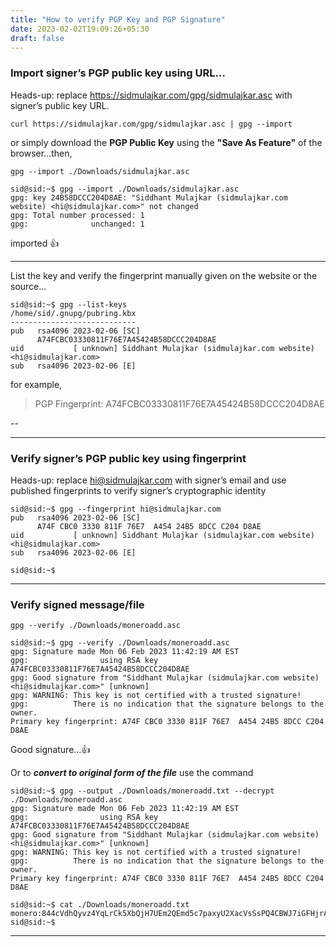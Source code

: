 ```yaml
---
title: "How to verify PGP Key and PGP Signature"
date: 2023-02-02T19:09:26+05:30
draft: false
---
```


### Import signer’s PGP public key using URL…

Heads-up: replace https://sidmulajkar.com/gpg/sidmulajkar.asc with signer’s public key URL.

```
curl https://sidmulajkar.com/gpg/sidmulajkar.asc | gpg --import
```

or simply download the **PGP Public Key** using the **"Save As Feature"** of the browser...then,

```
gpg --import ./Downloads/sidmulajkar.asc 
```

```
sid@sid:~$ gpg --import ./Downloads/sidmulajkar.asc
gpg: key 24B58DCCC204D8AE: "Siddhant Mulajkar (sidmulajkar.com website) <hi@sidmulajkar.com>" not changed
gpg: Total number processed: 1
gpg:              unchanged: 1
```

imported 👍

---

List the key and verify the fingerprint manually given on the website or the source...

```
sid@sid:~$ gpg --list-keys
/home/sid/.gnupg/pubring.kbx
----------------------------
pub   rsa4096 2023-02-06 [SC]
      A74FCBC03330811F76E7A45424B58DCCC204D8AE
uid           [ unknown] Siddhant Mulajkar (sidmulajkar.com website) <hi@sidmulajkar.com>
sub   rsa4096 2023-02-06 [E]
```

for example, 

> PGP Fingerprint: A74FCBC03330811F76E7A45424B58DCCC204D8AE

--

---

### Verify signer’s PGP public key using fingerprint

Heads-up: replace hi@sidmulajkar.com with signer’s email and use published fingerprints to verify signer’s cryptographic identity 

```
sid@sid:~$ gpg --fingerprint hi@sidmulajkar.com
pub   rsa4096 2023-02-06 [SC]
      A74F CBC0 3330 811F 76E7  A454 24B5 8DCC C204 D8AE
uid           [ unknown] Siddhant Mulajkar (sidmulajkar.com website) <hi@sidmulajkar.com>
sub   rsa4096 2023-02-06 [E]

sid@sid:~$
```

---

### Verify signed message/file

```
gpg --verify ./Downloads/moneroadd.asc
```

```
sid@sid:~$ gpg --verify ./Downloads/moneroadd.asc
gpg: Signature made Mon 06 Feb 2023 11:42:19 AM EST
gpg:                using RSA key A74FCBC03330811F76E7A45424B58DCCC204D8AE
gpg: Good signature from "Siddhant Mulajkar (sidmulajkar.com website) <hi@sidmulajkar.com>" [unknown]
gpg: WARNING: This key is not certified with a trusted signature!
gpg:          There is no indication that the signature belongs to the owner.
Primary key fingerprint: A74F CBC0 3330 811F 76E7  A454 24B5 8DCC C204 D8AE
```

Good signature...👍

<!-- --

Also, you can verify the __Bitcoin__ and the __Monero__ address by opening the file in the new tab respectively, with ***Ctrl+C*** & ***Ctrl+F*** function

**This Signature file is signed for this website use...**

![Wallet Address Verification](/images/donate/bitcoinaddref.png)

--
 -->


Or to ***convert to original form of the file*** use the command

```
sid@sid:~$ gpg --output ./Downloads/moneroadd.txt --decrypt ./Downloads/moneroadd.asc
gpg: Signature made Mon 06 Feb 2023 11:42:19 AM EST
gpg:                using RSA key A74FCBC03330811F76E7A45424B58DCCC204D8AE
gpg: Good signature from "Siddhant Mulajkar (sidmulajkar.com website) <hi@sidmulajkar.com>" [unknown]
gpg: WARNING: This key is not certified with a trusted signature!
gpg:          There is no indication that the signature belongs to the owner.
Primary key fingerprint: A74F CBC0 3330 811F 76E7  A454 24B5 8DCC C204 D8AE
```

```
sid@sid:~$ cat ./Downloads/moneroadd.txt
monero:844cVdhQyvz4YqLrCk5XbQjH7UEm2QEmd5c7paxyU2XacVsSsPQ4CBWJ7iGFHjrAnRdJu3HRy9HtTeYC4kYHs1BvMysKVhQ
sid@sid:~$ 
```

---
